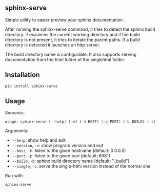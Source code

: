 sphinx-serve
------------

Simple utility to easier preview your sphinx documentation.

After running the sphinx-serve command, it tries to detect the
sphinx build directory. It examines the current working directory
and if the build directory is not present, it tries to iterate
the parent paths. If a build directory is detected it launches
an http server.

The build directory name is configurable. It also supports serving
documentation from the html folder of the singlehtml folder.

Installation
------------

    pip install sphinx-serve

Usage
-----
Synopsis:

    usage: sphinx-serve [--help] [-v] [-h HOST] [-p PORT] [-b BUILD] [-s]

Arguments:

* `--help`: show help and exit
* `--version`, `-v`: show program version and exit
* `--host`, `-h`: listen to the given hostname (default: 0.0.0.0)
* `--port`, `-p`: listen to the given port (default: 8081)
* `--build`, `-b`: sphinx build directory name (default: "_build")
* `--single`, `-s`: serve the single-html version instead of the normal one

Run with:

    sphinx-serve

